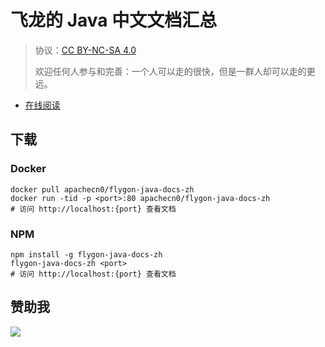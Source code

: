 # 飞龙的 Java 中文文档汇总

> 协议：[CC BY-NC-SA 4.0](http://creativecommons.org/licenses/by-nc-sa/4.0/)
> 
> 欢迎任何人参与和完善：一个人可以走的很快，但是一群人却可以走的更远。

* [在线阅读](https://jdoc.flygon.net)
## 下载

### Docker

```
docker pull apachecn0/flygon-java-docs-zh
docker run -tid -p <port>:80 apachecn0/flygon-java-docs-zh
# 访问 http://localhost:{port} 查看文档
```

### NPM

```
npm install -g flygon-java-docs-zh
flygon-java-docs-zh <port>
# 访问 http://localhost:{port} 查看文档
```

## 赞助我

![](https://img-blog.csdnimg.cn/20200112005920729.png)
